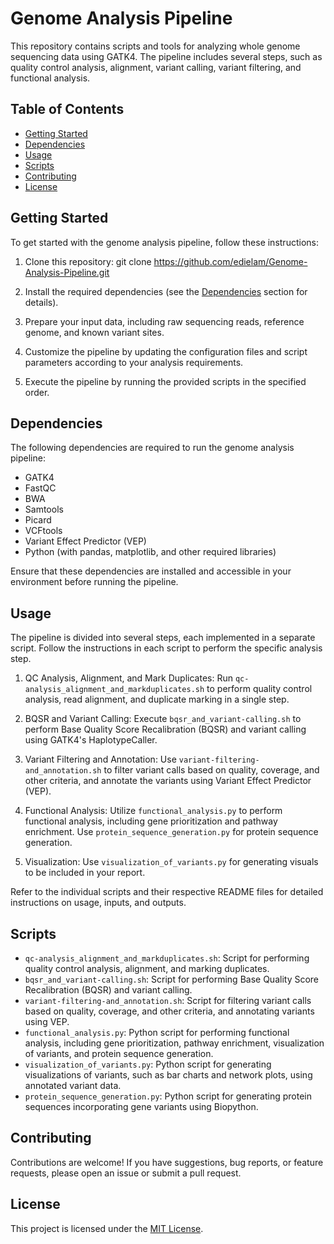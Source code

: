# Genome Analysis Pipeline

This repository contains scripts and tools for analyzing whole genome sequencing data using GATK4. The pipeline includes several steps, such as quality control analysis, alignment, variant calling, variant filtering, and functional analysis.

## Table of Contents

- [Getting Started](#getting-started)
- [Dependencies](#dependencies)
- [Usage](#usage)
- [Scripts](#scripts)
- [Contributing](#contributing)
- [License](#license)

## Getting Started

To get started with the genome analysis pipeline, follow these instructions:

1. Clone this repository: git clone https://github.com/edielam/Genome-Analysis-Pipeline.git


2. Install the required dependencies (see the [Dependencies](#dependencies) section for details).

3. Prepare your input data, including raw sequencing reads, reference genome, and known variant sites.

4. Customize the pipeline by updating the configuration files and script parameters according to your analysis requirements.

5. Execute the pipeline by running the provided scripts in the specified order.

## Dependencies

The following dependencies are required to run the genome analysis pipeline:

- GATK4
- FastQC
- BWA
- Samtools
- Picard
- VCFtools
- Variant Effect Predictor (VEP)
- Python (with pandas, matplotlib, and other required libraries)

Ensure that these dependencies are installed and accessible in your environment before running the pipeline.

## Usage

The pipeline is divided into several steps, each implemented in a separate script. Follow the instructions in each script to perform the specific analysis step.

1. QC Analysis, Alignment, and Mark Duplicates: Run `qc-analysis_alignment_and_markduplicates.sh` to perform quality control analysis, read alignment, and duplicate marking in a single step.

2. BQSR and Variant Calling: Execute `bqsr_and_variant-calling.sh` to perform Base Quality Score Recalibration (BQSR) and variant calling using GATK4's HaplotypeCaller.

3. Variant Filtering and Annotation: Use `variant-filtering-and_annotation.sh` to filter variant calls based on quality, coverage, and other criteria, and annotate the variants using Variant Effect Predictor (VEP).

4. Functional Analysis: Utilize `functional_analysis.py` to perform functional analysis, including gene prioritization and pathway enrichment. Use `protein_sequence_generation.py` for protein sequence generation.

5. Visualization: Use `visualization_of_variants.py` for generating visuals to be included in your report.

Refer to the individual scripts and their respective README files for detailed instructions on usage, inputs, and outputs.

## Scripts

- `qc-analysis_alignment_and_markduplicates.sh`: Script for performing quality control analysis, alignment, and marking duplicates.
- `bqsr_and_variant-calling.sh`: Script for performing Base Quality Score Recalibration (BQSR) and variant calling.
- `variant-filtering-and_annotation.sh`: Script for filtering variant calls based on quality, coverage, and other criteria, and annotating variants using VEP.
- `functional_analysis.py`: Python script for performing functional analysis, including gene prioritization, pathway enrichment, visualization of variants, and protein sequence generation.
- `visualization_of_variants.py`: Python script for generating visualizations of variants, such as bar charts and network plots, using annotated variant data.
- `protein_sequence_generation.py`: Python script for generating protein sequences incorporating gene variants using Biopython.

## Contributing

Contributions are welcome! If you have suggestions, bug reports, or feature requests, please open an issue or submit a pull request.

## License

This project is licensed under the [MIT License](LICENSE).
